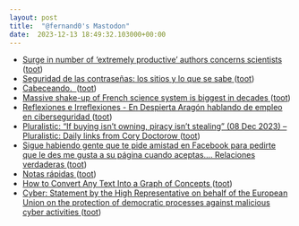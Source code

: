 ```yaml
---
layout: post
title:  "@fernand0's Mastodon"
date:  2023-12-13 18:49:32.103000+00:00
---
```

*  [Surge in number of ‘extremely productive’ authors concerns scientists ](https://www.nature.com/articles/d41586-023-03865-) ([toot](https://mastodon.social/@fernand0/111574605634082428))
*  [Seguridad de las contraseñas: los sitios y lo que se sabe ](https://fernand0.github.io//politicas-seguridad) ([toot](https://mastodon.social/@fernand0/111574505261044085))
*  [Cabeceando.  ](https://avecesunafoto.wordpress.com/2023/12/13/cabeceando) ([toot](https://mastodon.social/@fernand0/111574423293532310))
*  [Massive shake-up of French science system is biggest in decades ](https://www.nature.com/articles/d41586-023-03957-) ([toot](https://mastodon.social/@fernand0/111574279792053396))
*  [
         Reflexiones e Irreflexiones - En Despierta Aragón hablando de empleo en ciberseguridad
       ](http://fernand0.blogalia.com//historias/7879) ([toot](https://mastodon.social/@fernand0/111574248516744133))
*  [Pluralistic: “If buying isn’t owning, piracy isn’t stealing” (08 Dec 2023) – Pluralistic: Daily links from Cory Doctorow ](https://pluralistic.net/2023/12/08/playstationed) ([toot](https://mastodon.social/@fernand0/111574137707735217))
*  [Sigue habiendo gente que te pide amistad en Facebook para pedirte que le des me gusta a su página cuando aceptas.... Relaciones verdaderas ](https://mastodon.social/@fernand0/111574098581439674) ([toot](https://mastodon.social/@fernand0/111574098581439674))
*  [Notas rápidas ](https://www.tumblr.com/fernand0/736607701052833792/hoy-hace-16-a%C3%B1os-que-llegu%C3%A9-a-tumbl) ([toot](https://mastodon.social/@fernand0/111573984599985629))
*  [How to Convert Any Text Into a Graph of Concepts  ](https://towardsdatascience.com/how-to-convert-any-text-into-a-graph-of-concepts-110844f22a1a) ([toot](https://mastodon.social/@fernand0/111573816802252203))
*  [Cyber: Statement by the High Representative on behalf of the European Union on the protection of democratic processes against malicious cyber activities   ](https://www.consilium.europa.eu/en/press/press-releases/2023/12/07/cyber-statement-by-the-high-representative-on-behalf-of-the-european-union-on-the-protection-of-democratic-processes-against-malicious-cyber-activities/) ([toot](https://mastodon.social/@fernand0/111573139568690375))
